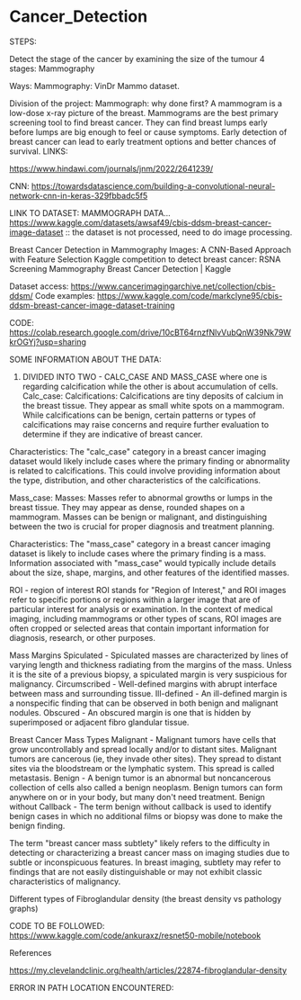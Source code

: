 # Cancer_Detection
STEPS:

Detect the stage of the cancer by examining the size of the tumour
4 stages:
Mammography 


Ways:
Mammography: VinDr Mammo dataset.



Division of the project:
Mammograph: why done first?
A mammogram is a low-dose x-ray picture of the breast. Mammograms are the best primary screening tool to find breast cancer. They can find breast lumps early before lumps are big enough to feel or cause symptoms. Early detection of breast cancer can lead to early treatment options and better chances of survival.
LINKS:


https://www.hindawi.com/journals/jnm/2022/2641239/


CNN:
https://towardsdatascience.com/building-a-convolutional-neural-network-cnn-in-keras-329fbbadc5f5

LINK TO DATASET: MAMMOGRAPH DATA…
https://www.kaggle.com/datasets/awsaf49/cbis-ddsm-breast-cancer-image-dataset
:: the dataset is not processed, need to do image processing.

Breast Cancer Detection in Mammography Images: A CNN-Based Approach with Feature Selection
Kaggle competition to detect breast cancer: 
RSNA Screening Mammography Breast Cancer Detection | Kaggle


Dataset access:
https://www.cancerimagingarchive.net/collection/cbis-ddsm/
Code examples:
https://www.kaggle.com/code/markclyne95/cbis-ddsm-breast-cancer-image-dataset-training

CODE:
 https://colab.research.google.com/drive/10cBT64rnzfNlvVubQnW39Nk79WkrOGYj?usp=sharing

SOME INFORMATION ABOUT THE DATA:
1. DIVIDED INTO TWO - CALC_CASE AND MASS_CASE where one is regarding calcification while the other is about accumulation of cells.
Calc_case:
Calcifications: Calcifications are tiny deposits of calcium in the breast tissue. They appear as small white spots on a mammogram. While calcifications can be benign, certain patterns or types of calcifications may raise concerns and require further evaluation to determine if they are indicative of breast cancer.

Characteristics: The "calc_case" category in a breast cancer imaging dataset would likely include cases where the primary finding or abnormality is related to calcifications. This could involve providing information about the type, distribution, and other characteristics of the calcifications.

Mass_case:
Masses: Masses refer to abnormal growths or lumps in the breast tissue. They may appear as dense, rounded shapes on a mammogram. Masses can be benign or malignant, and distinguishing between the two is crucial for proper diagnosis and treatment planning.

Characteristics: The "mass_case" category in a breast cancer imaging dataset is likely to include cases where the primary finding is a mass. Information associated with "mass_case" would typically include details about the size, shape, margins, and other features of the identified masses.

ROI - region of interest
ROI stands for "Region of Interest," and ROI images refer to specific portions or regions within a larger image that are of particular interest for analysis or examination. In the context of medical imaging, including mammograms or other types of scans, ROI images are often cropped or selected areas that contain important information for diagnosis, research, or other purposes.


Mass Margins
Spiculated - Spiculated masses are characterized by lines of varying length and thickness radiating from the margins of the mass. Unless it is the site of a previous biopsy, a spiculated margin is very suspicious for malignancy.
Circumscribed - Well-defined margins with abrupt interface between mass and surrounding tissue.
Ill-defined - An ill-defined margin is a nonspecific finding that can be observed in both benign and malignant nodules. 
Obscured -  An obscured margin is one that is hidden by superimposed or adjacent fibro glandular tissue.


Breast Cancer Mass Types
Malignant - Malignant tumors have cells that grow uncontrollably and spread locally and/or to distant sites. Malignant tumors are cancerous (ie, they invade other sites). They spread to distant sites via the bloodstream or the lymphatic system. This spread is called metastasis.
Benign - A benign tumor is an abnormal but noncancerous collection of cells also called a benign neoplasm. Benign tumors can form anywhere on or in your body, but many don't need treatment. 
Benign without Callback - The term benign without callback is used to identify benign cases in which no additional films or biopsy was done to make the benign finding. 


The term "breast cancer mass subtlety" likely refers to the difficulty in detecting or characterizing a breast cancer mass on imaging studies due to subtle or inconspicuous features. In breast imaging, subtlety may refer to findings that are not easily distinguishable or may not exhibit classic characteristics of malignancy.

Different types of Fibroglandular density (the breast density vs pathology graphs)





CODE TO BE FOLLOWED:
https://www.kaggle.com/code/ankuraxz/resnet50-mobile/notebook




References

https://my.clevelandclinic.org/health/articles/22874-fibroglandular-density

ERROR IN PATH LOCATION ENCOUNTERED:

